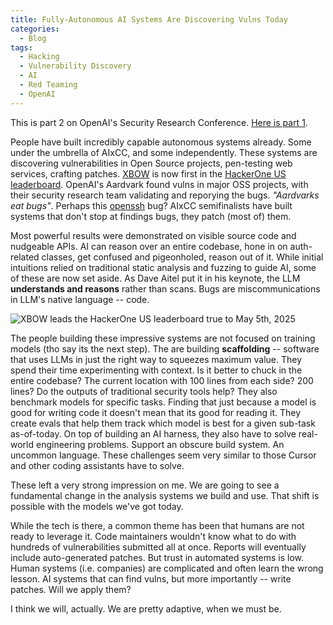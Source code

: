 ```yaml
---
title: Fully-Autonomous AI Systems Are Discovering Vulns Today
categories:
  - Blog
tags:
  - Hacking
  - Vulnerability Discovery
  - AI
  - Red Teaming
  - OpenAI
---
```


This is part 2 on OpenAI's Security Research Conference. [Here is part 1](https://mbgsec.com/posts/2025-05-04-oai-security-conf-vibe).

People have built incredibly capable autonomous systems already.
Some under the umbrella of AIxCC, and some independently.
These systems are discovering vulnerabilities in Open Source projects, pen-testing web services, crafting patches.
[XBOW](https://xbow.com) is now first in the [HackerOne US leaderboard](https://hackerone.com/leaderboard?year=2025&quarter=2&owasp=a1&country=US&assetType=WEB_APP&tab=bbp).
OpenAI's Aardvark found vulns in major OSS projects, with their security research team validating and reporying the bugs.
*"Aardvarks eat bugs"*. Perhaps this [openssh](https://github.com/openssh/openssh-portable/commit/c991273c18afc490313a9f282383eaf59d9c13b9) bug?
AIxCC semifinalists have built systems that don't stop at findings bugs, they patch (most of) them.

Most powerful results were demonstrated on visible source code and nudgeable APIs.
AI can reason over an entire codebase, hone in on auth-related classes, get confused and pigeonholed, reason out of it.
While initial intuitions relied on traditional static analysis and fuzzing to guide AI, some of these are now set aside.
As Dave Aitel put it in his keynote, the LLM **understands and reasons** rather than scans.
Bugs are miscommunications in LLM's native language -- code.

![XBOW leads the HackerOne US leaderboard true to May 5th, 2025](https://mbgsec.com/assets/images/2025-05-08-oai-security-conf-automated-vuln-discovery/Screenshot_2025-05-05_at_11.23.56.png)

The people building these impressive systems are not focused on training models (tho say its the next step).
The are building **scaffolding** -- software that uses LLMs in just the right way to squeezes maximum value.
They spend their time experimenting with context.
Is it better to chuck in the entire codebase? The current location with 100 lines from each side? 200 lines?
Do the outputs of traditional security tools help?
They also benchmark models for specific tasks.
Finding that just because a model is good for writing code it doesn't mean that its good for reading it.
They create evals that help them track which model is best for a given sub-task as-of-today.
On top of building an AI harness, they also have to solve real-world engineering problems.
Support an obscure build system.
An uncommon language.
These challenges seem very similar to those Cursor and other coding assistants have to solve.

These left a very strong impression on me.
We are going to see a fundamental change in the analysis systems we build and use.
That shift is possible with the models we've got today.

While the tech is there, a common theme has been that humans are not ready to leverage it.
Code maintainers wouldn't know what to do with hundreds of vulnerabilities submitted all at once.
Reports will eventually include auto-generated patches.
But trust in automated systems is low.
Human systems (i.e. companies) are complicated and often learn the wrong lesson.
AI systems that can find vulns, but more importantly -- write patches.
Will we apply them?

I think we will, actually.
We are pretty adaptive, when we must be.